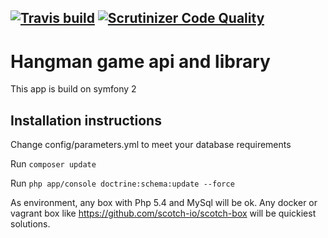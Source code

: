 [![Travis build](https://travis-ci.org/dardarlt/hangman.svg?branch=master)](https://travis-ci.org/dardarlt/hangman.svg?branch=master)
[![Scrutinizer Code Quality](https://scrutinizer-ci.com/g/dardarlt/hangman/badges/quality-score.png?b=master)](https://scrutinizer-ci.com/g/dardarlt/hangman/?branch=master)
-----------

Hangman game api  and library
===========

This app is build on symfony 2

Installation instructions
----------
Change config/parameters.yml  to meet your database requirements

Run 
```composer update```

Run 
```php app/console doctrine:schema:update --force```

As environment, any box with Php 5.4 and MySql will be ok.
Any docker or vagrant box like https://github.com/scotch-io/scotch-box will be quickiest solutions.  
 


